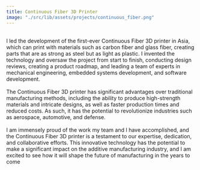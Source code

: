 ```yaml
---
title: Continuous Fiber 3D Printer
image: "./src/lib/assets/projects/continuous_fiber.png"
---
```

<br>
I led the development of the first-ever Continuous Fiber 3D printer in Asia, which can print with materials such as carbon fiber and glass fiber, creating parts that are as strong as steel but as light as plastic. I invented the technology and oversaw the project from start to finish, conducting design reviews, creating a product roadmap, and leading a team of experts in mechanical engineering, embedded systems development, and software development.
<br>
<br>
The Continuous Fiber 3D printer has significant advantages over traditional manufacturing methods, including the ability to produce high-strength materials and intricate designs, as well as faster production times and reduced costs. As such, it has the potential to revolutionize industries such as aerospace, automotive, and defense.
<br>
<br>
I am immensely proud of the work my team and I have accomplished, and the Continuous Fiber 3D printer is a testament to our expertise, dedication, and collaborative efforts. This innovative technology has the potential to make a significant impact on the additive manufacturing industry, and I am excited to see how it will shape the future of manufacturing in the years to come
